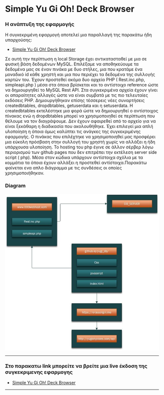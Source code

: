 # Simple Yu Gi Oh! Deck Browser

### Η ανάπτυξη της εφαρμογής
 Η συγκεκριμένη εφαρμογή αποτελεί μια παραλλαγή της παρακάτω ήδη υπαρχούσης:

*  [Simple Yu Gi Oh! Deck Browser](https://github.com/thanostath13/yugi/ "Simple Yu Gi Oh! Deck Browser")

Σε αυτή την περίπτωση η local Storage έχει αντικατασταθεί με μια σε φυσική βάση δεδομένων MySQL. Επιλέξαμε να αποθηκεύουμε τα δεδομένα μας σε έναν πινάκα με δυο στήλες, μια που κρατάμε ένα μοναδικό id κάθε χρηστή και μια που περιέχει τα δεδομένα της συλλογής καρτών του. Έχουν προστεθεί ακόμα δυο αρχεία PHP ( Rest.inc.php, simpleapi.php ) μέσα στα όποια βρίσκεται και το αντίστοιχο reference ώστε να δημιουργηθεί το MySQL Rest API. Στα συγκεκριμένα αρχεία έχουν γίνει οι απαραίτητες αλλαγές ώστε να είναι συμβατά με τις πιο τελευταίες εκδόσεις PHP. Δημιουργήθηκαν επίσης τέσσερεις νέες συναρτήσεις createdbtables, dropdbtables, getuserdata και η setuserdata. Η createdbtables εκτελέστηκε μια φορά ώστε να δημιουργηθεί ο αντίστοιχος πίνακας ενώ η dropdbtables μπορεί να χρησιμοποιηθεί σε περίπτωση που θέλουμε να τον διαγράψουμε. Δεν έχουν αφαιρεθεί από το αρχείο για να είναι ξεκάθαρη η διαδικασία που ακολουθήθηκε. Έχει επιλεγεί μια απλή υλοποίηση η όποια όμως καλύπτει τις ανάγκες της συγκεκριμένης εφαρμογής. Ο πινάκας που επιλέχτηκε να χρησιμοποιηθεί μας προσφέρει μια εύκολη πρόσβαση στην συλλογή του χρηστή χωρίς να αλλάξει η ήδη υπάρχουσα υλοποίηση. Το hosting του php έγινε σε άλλον σέρβερ λόγω περιορισμού των github pages που δεν επιτρέπει την εκτέλεση server side script ( php). Μέσα στον κώδικα υπάρχουν αντίστοιχα σχόλια με τα κομμάτια τα όποια έχουν αλλάξει η προστεθεί αντίστοιχα.Παρακάτω φαίνεται ενα απλο διάγραμμα με τις συνδέσεις οι οποίες χρησιμοποιήθηκαν.

### Diagram

![Yu Gi Oh](https://github.com/thanostath13/yugi_db/blob/master/img/yugi_diagram1.jpg "Simple Yu Gi Oh! Deck Browser diagram")

***

### Στο παρακατω link μπορείτε να βρείτε μια live έκδοση της συγκεκριμενης εφαρμογης

* [Simple Yu Gi Oh! Deck Browser](https://thanostath13.github.io/yugi_db/ "Simple Yu Gi Oh! Deck Browser")

***
